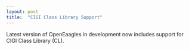 ```yaml
---
layout: post
title:  "CIGI Class Library Support"
---
```

Latest version of OpenEaagles in development now includes support for CIGI Class Library (CL).
